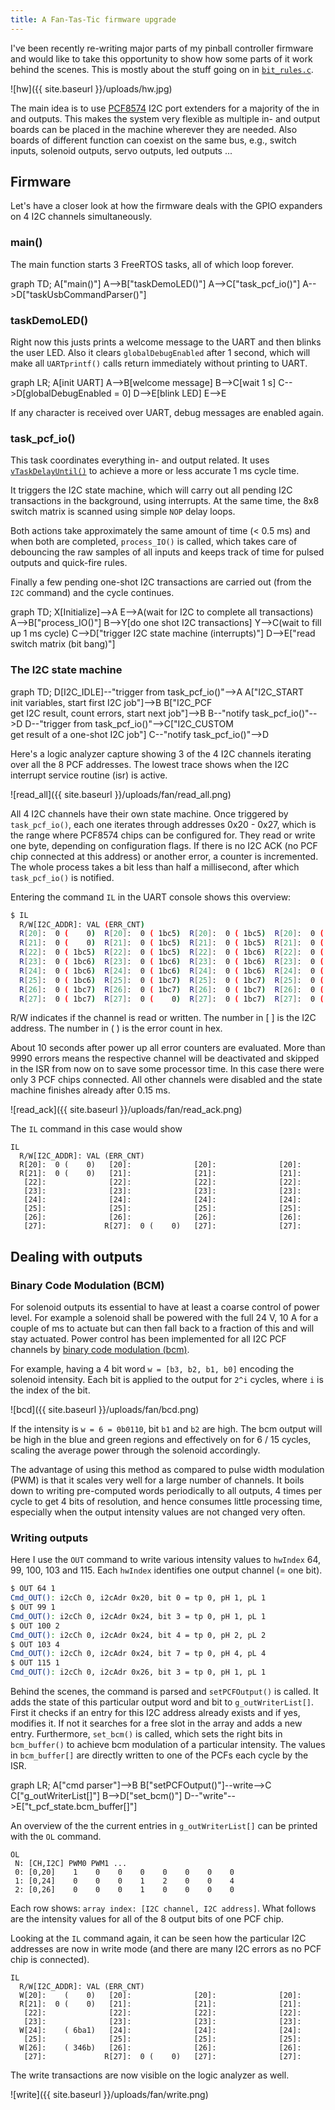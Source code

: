 ```yaml
---
title: A Fan-Tas-Tic firmware upgrade
---
```

I've been recently re-writing major parts of my pinball controller firmware and would like to take this opportunity to show how some parts of it work behind the scenes. This is mostly about the stuff going on in [`bit_rules.c`](https://github.com/yetifrisstlama/Fan-Tas-Tic-Firmware/blob/i2c_dev/bit_rules.c).

![hw]({{ site.baseurl }}/uploads/hw.jpg)

The main idea is to use [PCF8574](http://www.ti.com/lit/ds/symlink/pcf8574.pdf) I2C port extenders for a majority of the in and outputs.
This makes the system very flexible as multiple in- and output boards can be placed in the machine wherever they are needed. Also boards of different function can coexist on the same bus, e.g., switch inputs, solenoid outputs, servo outputs, led outputs ...

## Firmware
Let's have a closer look at how the firmware deals with the GPIO expanders on 4 I2C channels simultaneously.

### main()
The main function starts 3 FreeRTOS tasks, all of which loop forever.
<div class="mermaid">
graph TD;
    A["main()"]
    A-->B["taskDemoLED()"]
    A-->C["task_pcf_io()"]
    A-->D["taskUsbCommandParser()"]
</div>

### taskDemoLED()
Right now this justs prints a welcome message to the UART and then blinks the user LED. Also it clears `globalDebugEnabled` after 1 second, which will make all `UARTprintf()` calls return immediately without printing to UART.

<div class="mermaid">
graph LR;
    A[init UART]
    A-->B[welcome message]
    B-->C[wait 1 s]
    C-->D[globalDebugEnabled = 0]
    D-->E[blink LED]
    E-->E
</div>

If any character is received over UART, debug messages are enabled again.

### task_pcf_io()
This task coordinates everything in- and output related. It uses [`vTaskDelayUntil()`](https://www.freertos.org/vtaskdelayuntil.html) to achieve a more or less accurate 1 ms cycle time.

It triggers the I2C state machine, which will carry out all pending I2C transactions in the background, using interrupts. At the same time, the 8x8 switch matrix is scanned using simple `NOP` delay loops.

Both actions take approximately the same amount of time (< 0.5 ms) and when both are completed, `process_IO()` is called, which takes care of debouncing the raw samples of all inputs and keeps track of time for pulsed outputs and quick-fire rules.

Finally a few pending one-shot I2C transactions are carried out (from the `I2C` command) and the cycle continues.

<div class="mermaid">
graph TD;
    X[Initialize]-->A
    E-->A(wait for I2C to complete all transactions)
    A-->B["process_IO()"]
    B-->Y[do one shot I2C transactions]
    Y-->C(wait to fill up 1 ms cycle)
    C-->D["trigger I2C state machine (interrupts)"]
    D-->E["read switch matrix (bit bang)"]
</div>

### The I2C state machine

<div class="mermaid">
graph TD;
    D[I2C_IDLE]--"trigger from task_pcf_io()"-->A
    A["I2C_START<br> init variables, start first I2C job"]-->B
    B["I2C_PCF<br> get I2C result, count errors, start next job"]-->B
    B--"notify task_pcf_io()"-->D
    D--"trigger from task_pcf_io()"-->C["I2C_CUSTOM<br> get result of a one-shot I2C job"]
    C--"notify task_pcf_io()"-->D
</div>

Here's a logic analyzer capture showing 3 of the 4 I2C channels iterating over all the 8 PCF addresses. The lowest trace shows when the I2C interrupt service routine (isr) is active.

![read_all]({{ site.baseurl }}/uploads/fan/read_all.png)

All 4 I2C channels have their own state machine. Once triggered by `task_pcf_io()`, each one iterates through addresses 0x20 - 0x27, which is the range where PCF8574 chips can be configured for. They read or write one byte, depending on configuration flags. If there is no I2C ACK (no PCF chip connected at this address) or another error, a counter is incremented. The whole process takes a bit less than half a millisecond, after which `task_pcf_io()` is notified.

Entering the command `IL` in the UART console shows this overview:

```bash
$ IL
  R/W[I2C_ADDR]: VAL (ERR_CNT)
  R[20]:  0 (    0)  R[20]:  0 ( 1bc5)  R[20]:  0 ( 1bc5)  R[20]:  0 ( 1bc5)
  R[21]:  0 (    0)  R[21]:  0 ( 1bc5)  R[21]:  0 ( 1bc5)  R[21]:  0 ( 1bc5)
  R[22]:  0 ( 1bc5)  R[22]:  0 ( 1bc5)  R[22]:  0 ( 1bc6)  R[22]:  0 ( 1bc6)
  R[23]:  0 ( 1bc6)  R[23]:  0 ( 1bc6)  R[23]:  0 ( 1bc6)  R[23]:  0 ( 1bc6)
  R[24]:  0 ( 1bc6)  R[24]:  0 ( 1bc6)  R[24]:  0 ( 1bc6)  R[24]:  0 ( 1bc6)
  R[25]:  0 ( 1bc6)  R[25]:  0 ( 1bc7)  R[25]:  0 ( 1bc7)  R[25]:  0 ( 1bc7)
  R[26]:  0 ( 1bc7)  R[26]:  0 ( 1bc7)  R[26]:  0 ( 1bc7)  R[26]:  0 ( 1bc7)
  R[27]:  0 ( 1bc7)  R[27]:  0 (    0)  R[27]:  0 ( 1bc7)  R[27]:  0 ( 1bc7)
```

R/W indicates if the channel is read or written. The number in [ ] is the I2C address.
The number in ( ) is the error count in hex.

About 10 seconds after power up all error counters are evaluated. More than 9990 errors means the respective channel will be deactivated and skipped in the ISR from now on to save some processor time. In this case there were only 3 PCF chips connected. All other channels were disabled and the state machine finishes already after 0.15 ms.

![read_ack]({{ site.baseurl }}/uploads/fan/read_ack.png)

The `IL` command in this case would show

```
IL
  R/W[I2C_ADDR]: VAL (ERR_CNT)
  R[20]:  0 (    0)   [20]:              [20]:              [20]:
  R[21]:  0 (    0)   [21]:              [21]:              [21]:
   [22]:              [22]:              [22]:              [22]:
   [23]:              [23]:              [23]:              [23]:
   [24]:              [24]:              [24]:              [24]:
   [25]:              [25]:              [25]:              [25]:
   [26]:              [26]:              [26]:              [26]:
   [27]:             R[27]:  0 (    0)   [27]:              [27]:
```


## Dealing with outputs

### Binary Code Modulation (BCM)
For solenoid outputs its essential to have at least a coarse control of power level. For example a solenoid shall be powered with the full 24 V, 10 A for a couple of ms to actuate but can then fall back to a fraction of this and will stay actuated. Power control has been implemented for all I2C PCF channels by [binary code modulation (bcm)](http://www.batsocks.co.uk/readme/art_bcm_3.htm).

For example, having a 4 bit word `w = [b3, b2, b1, b0]` encoding the solenoid intensity. Each bit is applied to the output for `2^i` cycles, where `i` is the index of the bit.

![bcd]({{ site.baseurl }}/uploads/fan/bcd.png)

If the intensity is `w = 6 = 0b0110`, bit `b1` and `b2` are high. The bcm output will be high in the blue and green regions and effectively on for 6 / 15 cycles, scaling the average power through the solenoid accordingly.

The advantage of using this method as compared to pulse width modulation (PWM) is that it scales very well for a large number of channels. It boils down to writing pre-computed words periodically to all outputs, 4 times per cycle to get 4 bits of resolution, and hence consumes little processing time, especially when the output intensity values are not changed very often.

### Writing outputs
Here I use the `OUT` command to write various intensity values to `hwIndex` 64, 99, 100, 103 and 115. Each `hwIndex` identifies one output channel (= one bit).

```bash
$ OUT 64 1
Cmd_OUT(): i2cCh 0, i2cAdr 0x20, bit 0 = tp 0, pH 1, pL 1
$ OUT 99 1
Cmd_OUT(): i2cCh 0, i2cAdr 0x24, bit 3 = tp 0, pH 1, pL 1
$ OUT 100 2
Cmd_OUT(): i2cCh 0, i2cAdr 0x24, bit 4 = tp 0, pH 2, pL 2
$ OUT 103 4
Cmd_OUT(): i2cCh 0, i2cAdr 0x24, bit 7 = tp 0, pH 4, pL 4
$ OUT 115 1
Cmd_OUT(): i2cCh 0, i2cAdr 0x26, bit 3 = tp 0, pH 1, pL 1
```

Behind the scenes, the command is parsed and `setPCFOutput()` is called.
It adds the state of this particular output word and bit to `g_outWriterList[]`.
First it checks if an entry for this I2C address already exists and if yes, modifies it.
If not it searches for a free slot in the array and adds a new entry.
Furthermore, `set_bcm()` is called, which sets the right bits in `bcm_buffer()`
to achieve bcm modulation of a particular intensity. The values in `bcm_buffer[]` are directly
written to one of the PCFs each cycle by the ISR.

<div class="mermaid">
graph LR;
    A["cmd parser"]-->B
    B["setPCFOutput()"]--write-->C
    C["g_outWriterList[]"]
    B-->D["set_bcm()"]
    D--"write"-->E["t_pcf_state.bcm_buffer[]"]
</div>

An overview of the the current entries in `g_outWriterList[]` can be printed with the `OL` command.

```
OL
 N: [CH,I2C] PWM0 PWM1 ...
 0: [0,20]    1    0    0    0    0    0    0    0
 1: [0,24]    0    0    0    1    2    0    0    4
 2: [0,26]    0    0    0    1    0    0    0    0
```

Each row shows: `array index: [I2C channel, I2C address]`.
What follows are the intensity values for all of the 8 output bits of one PCF chip.

Looking at the `IL` command again, it can be seen how the particular I2C addresses
are now in write mode (and there are many I2C errors as no PCF chip is connected).

```
IL
  R/W[I2C_ADDR]: VAL (ERR_CNT)
  W[20]:    (    0)   [20]:              [20]:              [20]:
  R[21]:  0 (    0)   [21]:              [21]:              [21]:
   [22]:              [22]:              [22]:              [22]:
   [23]:              [23]:              [23]:              [23]:
  W[24]:    ( 6ba1)   [24]:              [24]:              [24]:
   [25]:              [25]:              [25]:              [25]:
  W[26]:    ( 346b)   [26]:              [26]:              [26]:
   [27]:             R[27]:  0 (    0)   [27]:              [27]:
```

The write transactions are now visible on the logic analyzer as well.

![write]({{ site.baseurl }}/uploads/fan/write.png)

<script src="{{ site.baseurl }}/uploads/mermaid.min.js"></script>
<script>
    mermaid.initialize({
        startOnLoad: true,
        theme: 'dark',
        flowchart: {
            curve: 'basis',
            useMaxWidth: true
        }
    });
    window.mermaid.init(
        undefined, 
        document.querySelectorAll('.language-mermaid')
    );
</script>
